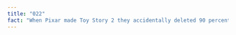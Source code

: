```yaml
---
title: "022"
fact: "When Pixar made Toy Story 2 they accidentally deleted 90 percent of the work they had done. They had a backup system, but this had failed. Luckily an employee had a backup at her house and they managed to restore it."
---
```

